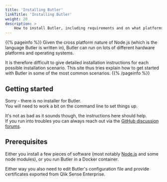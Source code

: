 ```yaml
---
title: 'Installing Butler'
linkTitle: 'Installing Butler'
weight: 20
description: >
    How to install Butler, including requirements and on what platforms Butler can be installed.
---
```


{{% pageinfo %}}
Given the cross platform nature of Node.js (which is the language Butler is written in), Butler can run on lots of different hardware platforms and operating systems.

It is therefore difficult to give detailed installation instructions for each possible installation scenario. This site thus tries explain how to get started with Butler in some of the most common scenarios.
{{% /pageinfo %}}

## Getting started

Sorry - there is no installer for Butler.  
You will need to work a bit on the command line to set things up.

It's not as bad as it sounds though, the instructions here should help.  
If you run into troubles you can always reach out via the [GitHub discussion forums](https://github.com/ptarmiganlabs/butler/discussions).

## Prerequisites

Either you install a few pieces of software (most notably [Node.js](https://nodejs.org/en/) and some node modules), or you run Butler in a Docker container.

Either way you also need to edit Butler's configuration file and provide certificates exported from Qlik Sense Enterprise.
